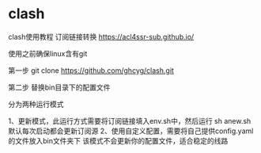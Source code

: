# clash


clash使用教程
订阅链接转换 https://acl4ssr-sub.github.io/

使用之前确保linux含有git

第一步 git clone https://github.com/ghcyg/clash.git

第二步 替换bin目录下的配置文件

分为两种运行模式

1、更新模式，此运行方式需要将订阅链接填入env.sh中，然后运行 sh anew.sh
默认每次启动都会更新订阅源
2、使用自定义配置，需要将自己提供config.yaml的文件放入bin文件夹下
该模式不会更新你的配置文件，适合稳定的线路


